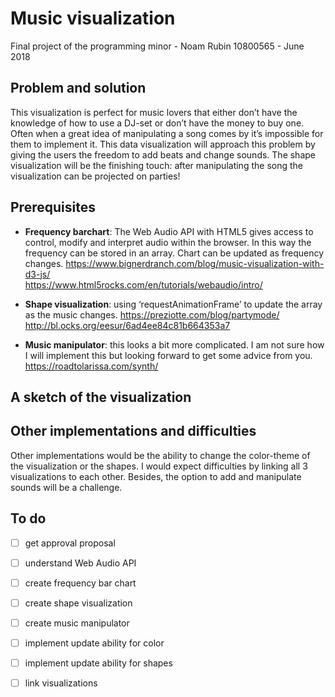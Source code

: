 # Music visualization 
Final project of the programming minor -
Noam Rubin 10800565 - June 2018

## Problem and solution
This visualization is perfect for music lovers that either don’t have the knowledge of how to use a DJ-set or don’t have the money to buy one. Often when a great idea of manipulating a song comes by it’s impossible for them to implement it. 
This data visualization will approach this problem by giving the users the freedom to add beats and change sounds. The shape visualization will be the finishing touch: after manipulating the song the visualization can be projected on parties!  

## Prerequisites
  * **Frequency barchart**: The Web Audio API with HTML5 gives access to control, modify and interpret audio within the browser. In this way the frequency can be stored in an array. Chart can be updated as frequency changes.
  https://www.bignerdranch.com/blog/music-visualization-with-d3-js/  
  https://www.html5rocks.com/en/tutorials/webaudio/intro/ 

  * **Shape visualization**: using ‘requestAnimationFrame’ to update the array as the music changes.
  https://preziotte.com/blog/partymode/ 
  http://bl.ocks.org/eesur/6ad4ee84c81b664353a7 

  *	**Music manipulator**: this looks a bit more complicated. I am not sure how I will implement this but looking forward to get some advice from you. 
 https://roadtolarissa.com/synth/ 

## A sketch of the visualization


## Other implementations and difficulties
Other implementations would be the ability to change the color-theme of the visualization or the shapes. I would expect difficulties by linking all 3 visualizations to each other. Besides, the option to add and manipulate sounds will be a challenge. 

## To do
- [ ] get approval proposal
- [ ] understand Web Audio API
- [ ] create frequency bar chart
- [ ] create shape visualization
- [ ] create music manipulator
- [ ] implement update ability for color 
- [ ] implement update ability for shapes
- [ ] link visualizations


